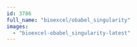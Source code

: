 ```yaml
---
id: 3786
full_name: "bioexcel/obabel_singularity"
images: 
  - "bioexcel-obabel_singularity-latest"
---
```


